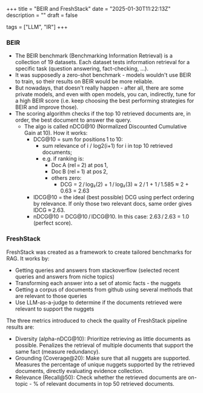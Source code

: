 +++
title = "BEIR and FreshStack"
date = "2025-01-30T11:22:13Z"
description = ""
draft = false

tags = ["LLM", "IR"]
+++

### BEIR
* The BEIR benchmark (Benchmarking Information Retrieval) is a collection of 19 datasets. Each dataset tests information retrieval for a specific task (question answering, fact-checking, ...).
* It was supposedly a zero-shot benchmark - models wouldn't use BEIR to train, so their results on BEIR would be more reliable.
* But nowadays, that doesn't really happen - after all, there are some private models, and even with open models, you can, indirectly, tune for a high BEIR score (i.e. keep choosing the best performing strategies for BEIR and improve those).
* The scoring algorithm checks if the top 10 retrieved documents are, in order, the best document to answer the query.
	* The algo is called nDCG@10 (Normalized Discounted Cumulative Gain at 10). How it works:
		* DCG@10 = sum for positions 1 to 10:
			* sum relevance of i / log⁡2(i+1) for i in top 10 retrieved documents;
			* e.g. if ranking is:
				* Doc A (rel = 2) at pos 1,
				* Doc B (rel = 1) at pos 2,
				* others zero:
					* DCG = 2 / log₂(2) + 1 / log₂(3) ≈ 2 / 1 + 1 / 1.585 ≈ 2 + 0.63 = 2.63
		* IDCG@10 = the ideal (best possible) DCG using perfect ordering by relevance. If only those two relevant docs, same order gives IDCG ≈ 2.63.
		* nDCG@10 = DCG@10 / IDCG@10. In this case: 2.63 / 2.63 = 1.0 (perfect score).

### FreshStack

FreshStack was created as a framework to create tailored benchmarks for RAG. It works by:
* Getting queries and answers from stackoverflow (selected recent queries and answers from niche topics)
* Transforming each answer into a set of atomic facts - the nuggets
* Getting a corpus of documents from github using several methods that are relevant to those queries
* Use LLM-as-a-judge to determine if the documents retrieved were relevant to support the nuggets

The three metrics introduced to check the quality of FreshStack pipeline results are:
* Diversity (alpha-nDCG@10): Prioritize retrieving as little documents as possible. Penalizes the retrieval of multiple documents that support the same fact (measure redundancy).
* Grounding (Coverage@20): Make sure that all nuggets are supported. Measures the percentage of unique nuggets supported by the retrieved documents, directly evaluating evidence collection.
* Relevance (Recall@50): Check whether the retrieved documents are on-topic - % of relevant documents in top 50 retrieved documents.